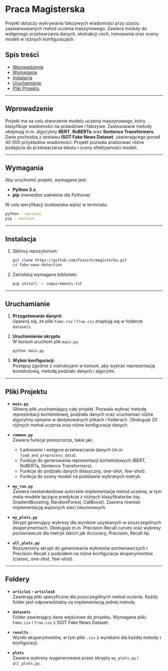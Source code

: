 
# Praca Magisterska

Projekt dotyczy wykrywania fałszywych wiadomości przy użyciu zaawansowanych metod uczenia maszynowego. Zawiera moduły do wstępnego przetwarzania danych, ekstrakcji cech, trenowania oraz oceny modeli w różnych konfiguracjach.

## Spis treści

- [Wprowadzenie](#wprowadzenie)
- [Wymagania](#wymagania)
- [Instalacja](#instalacja)
- [Uruchamianie](#uruchamianie)
- [Pliki Projektu](#pliki-projektu)

---

## Wprowadzenie

Projekt ma na celu stworzenie modelu uczenia maszynowego, który klasyfikuje wiadomości na prawdziwe i fałszywe. Zastosowane metody obejmują m.in. algorytmy **BERT**, **RoBERTa** oraz **Sentence Transformers**. Dane pochodzą z zestawu **ISOT Fake News Dataset**, zawierającego ponad 40 000 przykładów wiadomości. Projekt pozwala analizować różne podejścia do przetwarzania tekstu i oceny efektywności modeli.

---

## Wymagania

Aby uruchomić projekt, wymagane jest:
- **Python 3.x**
- **pip** (menedżer pakietów dla Pythona)

W celu weryfikacji środowiska wpisz w terminalu:

```bash
python --version
pip --version
```

---

## Instalacja

1. Sklonuj repozytorium:
   ```bash
   git clone https://github.com/Foxxich/magisterka.git
   cd fake-news-detection
   ```

2. Zainstaluj wymagane biblioteki:
   ```bash
   pip install -r requirements.txt
   ```

---

## Uruchamianie

1. **Przygotowanie danych**  
   Upewnij się, że pliki `Fake.csv` i `True.csv` znajdują się w folderze `datasets`.

2. **Uruchomienie skryptu**  
   W konsoli uruchom plik `main.py`:
   ```bash
   python main.py
   ```

3. **Wybór konfiguracji**  
   Postępuj zgodnie z instrukcjami w konsoli, aby wybrać reprezentację kontekstową, metodę podziału danych i algorytm.

---

## Pliki Projektu

- **`main.py`**  
  Główny plik uruchamiający cały projekt. Pozwala wybrać metodę reprezentacji kontekstowej, podziału danych oraz uruchamiać różne algorytmy opisane w dedykowanych plikach i folderach. Obsługuje 20 różnych metod uczenia oraz różne konfiguracje danych.

- **`common.py`**  
  Zawiera funkcje pomocnicze, takie jak:
  - Ładowanie i wstępne przetwarzanie danych (m.in. `load_and_preprocess_data`).
  - Funkcje do generowania reprezentacji kontekstowych (BERT, RoBERTa, Sentence Transformers).
  - Funkcje do podziału danych (klasyczny, one-shot, few-shot).
  - Funkcja do oceny modeli na podstawie wybranych metryk.

- **`my_run.py`**  
  Zawiera niestandardowe autorskie implementacje metod uczenia, w tym meta-modele łączące predykcje z różnych klasyfikatorów (np. GradientBoosting, RandomForest, CatBoost). Zawiera również implementację ważonych sieci neuronowych.

- **`my_plots.py`**  
  Skrypt generujący wykresy dla wyników uzyskanych w poszczególnych eksperymentach. Obsługuje m.in. Precision-Recall curves oraz wykresy porównawcze dla metryk takich jak Accuracy, Precision, Recall itp.

- **`all_plots.py`**  
  Rozszerzony skrypt do generowania wykresów porównawczych i Precision-Recall z podziałem na różne konfiguracje eksperymentów (classic, one-shot, few-shot).

---

## Foldery

- **`article1` - `article16`**  
  Zawierają pliki specyficzne dla poszczególnych metod uczenia. Każdy folder jest odpowiedzialny za implementację jednej metody.

- **`datasets`**  
  Folder zawierający dane wejściowe do projektu. Wymagane pliki: `Fake.csv` i `True.csv` z ISOT Fake News Dataset.

- **`results`**  
  Wyniki eksperymentów, w tym pliki `.csv` z wynikami dla każdej metody i konfiguracji.

- **`plots`**  
  Zawiera wykresy wygenerowane przez skrypty `my_plots.py` i `all_plots.py`.